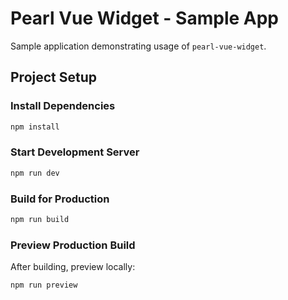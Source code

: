 # Pearl Vue Widget - Sample App

Sample application demonstrating usage of `pearl-vue-widget`.

## Project Setup

### Install Dependencies

```bash
npm install
```

### Start Development Server

```bash
npm run dev
```

### Build for Production

```bash
npm run build
```

### Preview Production Build

After building, preview locally:

```bash
npm run preview
```
